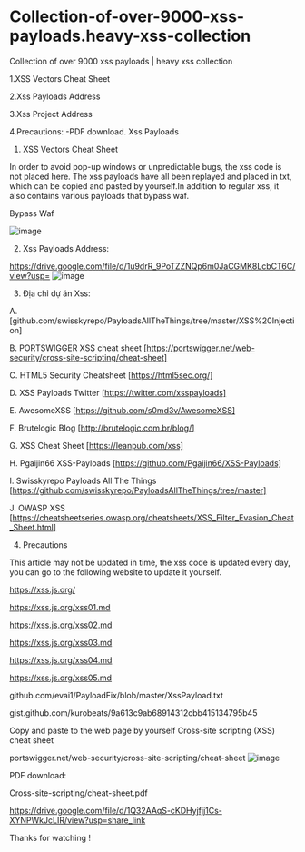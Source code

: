 # Collection-of-over-9000-xss-payloads.heavy-xss-collection
Collection of over 9000 xss payloads | heavy xss collection

1.XSS Vectors Cheat Sheet

2.Xss Payloads Address

3.Xss Project Address

4.Precautions:
  -PDF download.
  Xss Payloads
  
  
1. XSS Vectors Cheat Sheet

In order to avoid pop-up windows or unpredictable bugs, the xss code is not placed here. The xss payloads have all been replayed and placed in txt, which can be copied and pasted by yourself.In addition to regular xss, it also contains various payloads that bypass waf.

Bypass Waf

![image](https://user-images.githubusercontent.com/59002589/205910311-18a7d11a-1c46-407c-99cb-04781d8c5ad6.png)

2. Xss Payloads Address:

https://drive.google.com/file/d/1u9drR_9PoTZZNQp6m0JaCGMK8LcbCT6C/view?usp=
![image](https://user-images.githubusercontent.com/59002589/205926599-0115afa2-767f-4905-9350-e79aea15d163.png)

3. Địa chỉ dự án Xss:

A. [github.com/swisskyrepo/PayloadsAllTheThings/tree/master/XSS%20Injection]

B. PORTSWIGGER XSS cheat sheet [https://portswigger.net/web-security/cross-site-scripting/cheat-sheet]

C. HTML5 Security Cheatsheet [https://html5sec.org/]

D. XSS Payloads Twitter [https://twitter.com/xsspayloads]

E. AwesomeXSS [https://github.com/s0md3v/AwesomeXSS]

F. Brutelogic Blog [http://brutelogic.com.br/blog/]

G. XSS Cheat Sheet [https://leanpub.com/xss]

H. Pgaijin66 XSS-Payloads [https://github.com/Pgaijin66/XSS-Payloads]

I. Swisskyrepo Payloads All The Things [https://github.com/swisskyrepo/PayloadsAllTheThings/tree/master]

J. OWASP XSS [https://cheatsheetseries.owasp.org/cheatsheets/XSS_Filter_Evasion_Cheat_Sheet.html]


4. Precautions

This article may not be updated in time, the xss code is updated every day, you can go to the following website to update it yourself.

https://xss.js.org/

https://xss.js.org/xss01.md

https://xss.js.org/xss02.md

https://xss.js.org/xss03.md

https://xss.js.org/xss04.md

https://xss.js.org/xss05.md

github.com/evai1/PayloadFix/blob/master/XssPayload.txt

gist.github.com/kurobeats/9a613c9ab68914312cbb415134795b45


Copy and paste to the web page by yourself
Cross-site scripting (XSS) cheat sheet

portswigger.net/web-security/cross-site-scripting/cheat-sheet
![image](https://user-images.githubusercontent.com/59002589/205913538-90843c61-4777-4229-8570-2966764c5457.png)

 PDF download:
 
 Cross-site-scripting/cheat-sheet.pdf
 
 https://drive.google.com/file/d/1Q32AAqS-cKDHyjfjj1Cs-XYNPWkJcLIR/view?usp=share_link
 
 Thanks for watching !
